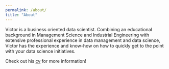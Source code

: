 ```yaml
---
permalink: /about/
title: "About"
---
```


Victor is a business oriented data scientist. Combining an educational background in Management Science and Industrial Engineering with extensive professional experience in data management and data science, Victor has the experience and know-how on how to quickly get to the point with your data science initiatives.

Check out his [cv](/cv) for more information!
